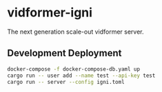 # vidformer-igni

The next generation scale-out vidformer server.

## Development Deployment

```bash
docker-compose -f docker-compose-db.yaml up
cargo run -- user add --name test --api-key test
cargo run -- server --config igni.toml
```
